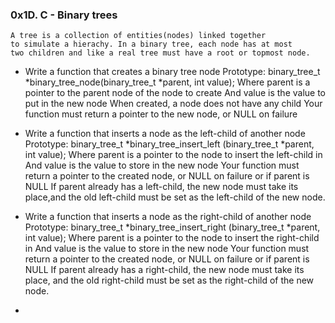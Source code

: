 ### 0x1D. C - Binary trees
    A tree is a collection of entities(nodes) linked together
    to simulate a hierachy. In a binary tree, each node has at most
    two children and like a real tree must have a root or topmost node.

- Write a function that creates a binary tree node
  Prototype: binary_tree_t *binary_tree_node(binary_tree_t *parent,
  int value);
  Where parent is a pointer to the parent node of the node to create
  And value is the value to put in the new node
  When created, a node does not have any child
  Your function must return a pointer to the new node, or NULL on
  failure

- Write a function that inserts a node as the left-child of another
  node
  Prototype: binary_tree_t *binary_tree_insert_left
  (binary_tree_t *parent, int value);
  Where parent is a pointer to the node to insert the left-child in
  And value is the value to store in the new node
  Your function must return a pointer to the created node, or NULL
  on failure or if parent is NULL
  If parent already has a left-child, the new node must take
  its place,and the old left-child must be set as the left-child
  of the new node.

- Write a function that inserts a node as the right-child of
  another node
  Prototype: binary_tree_t *binary_tree_insert_right
  (binary_tree_t *parent, int value);
  Where parent is a pointer to the node to insert the right-child in
  And value is the value to store in the new node
  Your function must return a pointer to the created node, or NULL
  on failure or if parent is NULL
  If parent already has a right-child, the new node must take its
  place, and the old right-child must be set as the right-child of
  the new node.

- 